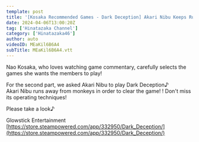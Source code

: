 ```yaml
---
template: post
title: '[Kosaka Recommended Games - Dark Deception] Akari Nibu Keeps Running Away From the Monkey! '
date: 2024-04-06T13:00:20Z
tag: ['Hinatazaka Channel']
category: ['Hinatazaka46']
author: auto 
videoID: MEaKil6B6A4
subTitle: MEaKil6B6A4.vtt
---
```

Nao Kosaka, who loves watching game commentary, carefully selects the games she wants the members to play!

For the second part, we asked Akari Nibu to play Dark Deception♪  
Akari Nibu runs away from monkeys in order to clear the game! !
Don't miss its operating techniques!

Please take a look♪

Glowstick Entertainment  
[https://store.steampowered.com/app/332950/Dark_Deception/](https://store.steampowered.com/app/332950/Dark_Deception/)

